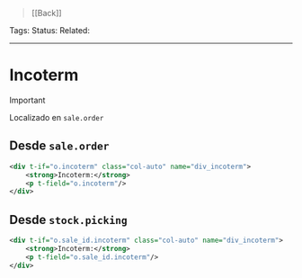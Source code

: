 > [[Back]]

Tags: 
Status: 
Related: 

___

# Incoterm

> [!IMPORTANT]
> Localizado en `sale.order`

## Desde `sale.order`
```xml
<div t-if="o.incoterm" class="col-auto" name="div_incoterm">
	<strong>Incoterm:</strong>
	<p t-field="o.incoterm"/>
</div>
```

## Desde `stock.picking`
```xml
<div t-if="o.sale_id.incoterm" class="col-auto" name="div_incoterm">
	<strong>Incoterm:</strong>
	<p t-field="o.sale_id.incoterm"/>
</div>
```

